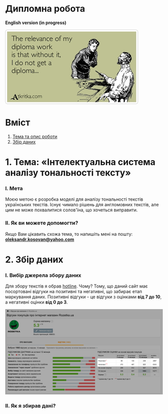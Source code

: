 # Дипломна робота

**English version (in progress)**

![img](https://github.com/OleksandrKosovan/sentiment-analysis-uk/blob/master/00-img/diploma-work.jpg?raw=true)

# Вміст

1. [Тема та опис роботи](#1-%D1%82%D0%B5%D0%BC%D0%B0-%D1%96%D0%BD%D1%82%D0%B5%D0%BB%D0%B5%D0%BA%D1%82%D1%83%D0%B0%D0%BB%D1%8C%D0%BD%D0%B0-%D1%81%D0%B8%D1%81%D1%82%D0%B5%D0%BC%D0%B0-%D0%B0%D0%BD%D0%B0%D0%BB%D1%96%D0%B7%D1%83-%D1%82%D0%BE%D0%BD%D0%B0%D0%BB%D1%8C%D0%BD%D0%BE%D1%81%D1%82%D1%96-%D1%82%D0%B5%D0%BA%D1%81%D1%82%D1%83)
2. [Збір даних](#2-%D0%B7%D0%B1%D1%96%D1%80-%D0%B4%D0%B0%D0%BD%D0%B8%D1%85)

# 1. Тема: «Інтелектуальна система аналізу тональності тексту» 

### I. Мета

Моєю метою є розробка моделі для аналізу тональності текстів українських текстів. Існує чимало рішень для англомовних текстів, але цим не може похвалитися солов'їна, що хочеться виправити.

### II. Як ви можете допомогти?

Якщо Вам цікавить схожа тема, то напишіть мені на пошту: **oleksandr.kosovan@yahoo.com**


# 2. Збір даних

### I. Вибір джерела збору даних

Для збору текстів я обрав [hotline](https://hotline.ua/reviews/yp/). Чому? Тому, що даний сайт має посортовані відгуки на позитивні та негативні, що забирає етап маркування даних. Позитивні відгуки - це відгуки з оцінками  **від 7 до 10**, а негативні оцінки **від 0 до 3**.

![screen reviews](https://github.com/OleksandrKosovan/sentiment-analysis-uk/blob/master/00-img/screen-rozetka.png?raw=true)

### ІІ. Як я збирав дані?

